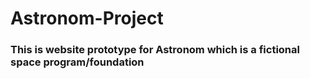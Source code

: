 # Astronom-Project

### This is website prototype for Astronom which is a fictional space program/foundation

